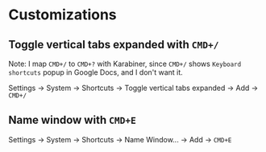 # Customizations

## Toggle vertical tabs expanded with `CMD+/`

Note: I map `CMD+/` to `CMD+?` with Karabiner, since `CMD+/` shows `Keyboard
shortcuts` popup in Google Docs, and I don't want it.

Settings -> System -> Shortcuts -> Toggle vertical tabs expanded -> Add -> `CMD+/`

## Name window with `CMD+E`

Settings -> System -> Shortcuts -> Name Window... -> Add -> `CMD+E`
